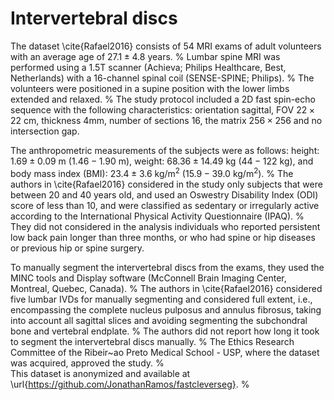 # Intervertebral discs

The dataset \cite{Rafael2016} consists of 54 MRI exams of adult volunteers with an average age of $27.1 \pm 4.8$ years.
%
Lumbar spine MRI was performed using a 1.5T scanner (Achieva; Philips Healthcare, Best, Netherlands) with a 16-channel spinal coil (SENSE-SPINE; Philips). 
%
The volunteers were positioned in a supine position with the lower limbs extended and relaxed.
%
The study protocol included a 2D fast spin-echo sequence with the following characteristics: orientation sagittal, FOV $22\times22$ cm, thickness  $4$mm, number of sections 16, the matrix  $256\times256$ and no intersection gap.

The anthropometric measurements of the subjects were as follows: height: $1.69\pm0.09$ m ($1.46-1.90$ m), weight: $68.36\pm14.49$ kg ($44-122$ kg), and body mass index (BMI): $23.4\pm3.6$ kg/m$^2$ ($15.9-39.0$ kg/m$^2$).
%
The authors in \cite{Rafael2016} considered in the study only subjects that were between 20 and 40 years old, and used an Oswestry Disability Index (ODI) score of less than 10, and were classified as sedentary or irregularly active according to the International Physical Activity Questionnaire (IPAQ). 
%
They did not considered in the analysis individuals who reported persistent low back pain longer than three months, or who had spine or hip diseases or previous hip or spine surgery.

To manually segment the intervertebral discs from the exams, they used the MINC tools and Display software (McConnell Brain Imaging Center, Montreal, Quebec, Canada). 
%
The authors in \cite{Rafael2016} considered five lumbar IVDs for manually segmenting and considered full extent, i.e., encompassing the complete nucleus pulposus and annulus fibrosus, taking into account all sagittal slices and avoiding segmenting the subchondral bone and vertebral endplate.
%
The authors did not report how long it took to segment the intervertebral discs manually.
%
The Ethics Research Committee of the Ribeir\~ao Preto Medical School - USP, where the dataset was acquired, approved the study. 
%  
This dataset is anonymized and available at \url{https://github.com/JonathanRamos/fastcleverseg}.
%
